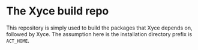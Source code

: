 # The Xyce build repo

This repository is simply used to build the packages that Xyce depends on, 
followed by Xyce. The assumption here is the installation directory prefix
is `ACT_HOME`.
